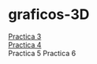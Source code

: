 # graficos-3D
<a href="https://sianats.github.io/graficos-3D/practica3/TorresMartinezAnais.html">Practica 3</a><br>
<a href= "https://sianats.github.io/graficos-3D/practica4/moverCuadrados.html">Practica 4</a><br>
Practica 5
Practica 6
